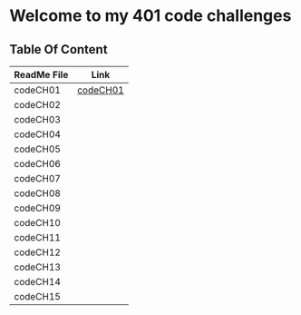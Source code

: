 # Welcome to my 401 code challenges

## Table Of Content

| ReadMe File | Link                                |
| ----------- | ----------------------------------- |
| codeCH01    | [codeCH01](array-reverse/README.md) |
| codeCH02    |                                     |
| codeCH03    |                                     |
| codeCH04    |                                     |
| codeCH05    |                                     |
| codeCH06    |                                     |
| codeCH07    |                                     |
| codeCH08    |                                     |
| codeCH09    |                                     |
| codeCH10    |                                     |
| codeCH11    |                                     |
| codeCH12    |                                     |
| codeCH13    |                                     |
| codeCH14    |                                     |
| codeCH15    |                                     |
